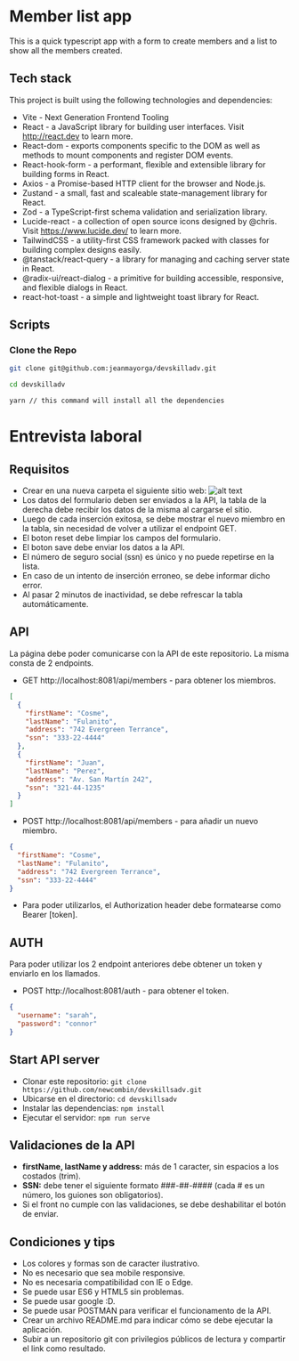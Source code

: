 # Member list app

This is a quick typescript app with a form to create members and a list to show all the members created.

## Tech stack

This project is built using the following technologies and dependencies:

- Vite - Next Generation Frontend Tooling
- React - a JavaScript library for building user interfaces. Visit http://react.dev to learn more.
- React-dom - exports components specific to the DOM as well as methods to mount components and register DOM events.
- React-hook-form - a performant, flexible and extensible library for building forms in React.
- Axios - a Promise-based HTTP client for the browser and Node.js.
- Zustand - a small, fast and scaleable state-management library for React.
- Zod - a TypeScript-first schema validation and serialization library.
- Lucide-react - a collection of open source icons designed by @chris. Visit https://www.lucide.dev/ to learn more.
- TailwindCSS - a utility-first CSS framework packed with classes for building complex designs easily.
- @tanstack/react-query - a library for managing and caching server state in React.
- @radix-ui/react-dialog - a primitive for building accessible, responsive, and flexible dialogs in React.
- react-hot-toast - a simple and lightweight toast library for React.

## Scripts

### Clone the Repo

```bash
git clone git@github.com:jeanmayorga/devskilladv.git
```

```bash
cd devskilladv
```

```bash
yarn // this command will install all the dependencies
```

# Entrevista laboral

## Requisitos

- Crear en una nueva carpeta el siguiente sitio web:
  ![alt text](https://github.com/newcombin/devskills/blob/main/design.png "Diseño web")
- Los datos del formulario deben ser enviados a la API, la tabla de la derecha debe recibir los datos de la misma al cargarse el sitio.
- Luego de cada inserción exitosa, se debe mostrar el nuevo miembro en la tabla, sin necesidad de volver a utilizar el endpoint GET.
- El boton reset debe limpiar los campos del formulario.
- El boton save debe enviar los datos a la API.
- El número de seguro social (ssn) es único y no puede repetirse en la lista.
- En caso de un intento de inserción erroneo, se debe informar dicho error.
- Al pasar 2 minutos de inactividad, se debe refrescar la tabla automáticamente.

## API

La página debe poder comunicarse con la API de este repositorio. La misma consta de 2 endpoints.

- GET http://localhost:8081/api/members - para obtener los miembros.

```json
[
  {
    "firstName": "Cosme",
    "lastName": "Fulanito",
    "address": "742 Evergreen Terrance",
    "ssn": "333-22-4444"
  },
  {
    "firstName": "Juan",
    "lastName": "Perez",
    "address": "Av. San Martín 242",
    "ssn": "321-44-1235"
  }
]
```

- POST http://localhost:8081/api/members - para añadir un nuevo miembro.

```json
{
  "firstName": "Cosme",
  "lastName": "Fulanito",
  "address": "742 Evergreen Terrance",
  "ssn": "333-22-4444"
}
```

- Para poder utilizarlos, el Authorization header debe formatearse como Bearer [token].

## AUTH

Para poder utilizar los 2 endpoint anteriores debe obtener un token y enviarlo en los llamados.

- POST http://localhost:8081/auth - para obtener el token.

```json
{
  "username": "sarah",
  "password": "connor"
}
```

## Start API server

- Clonar este repositorio: `git clone https://github.com/newcombin/devskillsadv.git`
- Ubicarse en el directorio: `cd devskillsadv`
- Instalar las dependencias: `npm install`
- Ejecutar el servidor: `npm run serve`

## Validaciones de la API

- **firstName, lastName y address:** más de 1 caracter, sin espacios a los costados (trim).
- **SSN:** debe tener el siguiente formato ###-##-#### (cada # es un número, los guiones son obligatorios).
- Si el front no cumple con las validaciones, se debe deshabilitar el botón de enviar.

## Condiciones y tips

- Los colores y formas son de caracter ilustrativo.
- No es necesario que sea mobile responsive.
- No es necesaria compatibilidad con IE o Edge.
- Se puede usar ES6 y HTML5 sin problemas.
- Se puede usar google :D.
- Se puede usar POSTMAN para verificar el funcionamento de la API.
- Crear un archivo README.md para indicar cómo se debe ejecutar la aplicación.
- Subir a un repositorio git con privilegios públicos de lectura y compartir el link como resultado.
